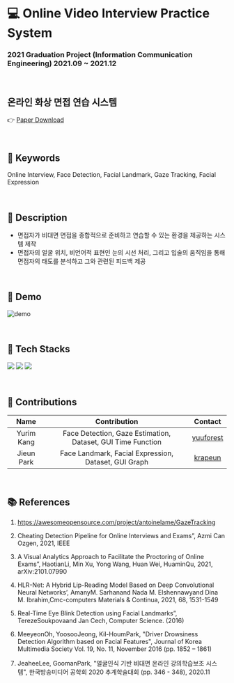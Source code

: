 # 💻 Online Video Interview Practice System

### 2021 Graduation Project (Information Communication Engineering) 2021.09 ~ 2021.12

<br/>

## **온라인 화상 면접 연습 시스템**

👉 [Paper Download](<https://github.com/yuuforest/2021-GraduationProject/blob/main/paper/(%EA%B0%95%EC%9C%A0%EB%A6%BC%2C%20%EB%B0%95%EC%A7%80%EC%9D%80%2C%20%EC%A7%80%EB%8F%84%EA%B5%90%EC%88%98%20%20%EB%B0%95%EC%9E%AC%ED%98%95%EA%B5%90%EC%88%98%EB%8B%98)%20%EC%98%A8%EB%9D%BC%EC%9D%B8%20%ED%99%94%EC%83%81%20%EB%A9%B4%EC%A0%91%20%EC%97%B0%EC%8A%B5%20%EC%8B%9C%EC%8A%A4%ED%85%9C.pdf>)

<br/>

## **🔑 Keywords**
Online Interview, Face Detection, Facial Landmark, Gaze Tracking, Facial Expression

<br/>

## **🔎 Description**

- 면접자가 비대면 면접을 종합적으로 준비하고 연습할 수 있는 환경을 제공하는 시스템 제작
- 면접자의 얼굴 위치, 비언어적 표현인 눈의 시선 처리, 그리고 입술의 움직임을 통해 면접자의 태도를 분석하고 그와 관련된 피드백 제공
  
<br/>

## **🎥 Demo**

![demo](https://user-images.githubusercontent.com/62520045/171441314-d5fbd4db-3aa0-445f-8d7d-cb6e324d1158.gif)

<br/>

## **🔌 Tech Stacks**

<img src="https://img.shields.io/badge/Python-3776AB?style=flat&logo=Python&logoColor=white"/></a>
<img src="https://img.shields.io/badge/OpenCV-5C3EE8?style=flat&logo=OpenCV&logoColor=white"/></a>
<img src="https://img.shields.io/badge/Dlib-008000?style=flat&logo=Dlib&logoColor=white"/></a>

<br/>

## **👭 Contributions**

|    Name    |                        Contribution                         |                  Contact                  |
| :--------: | :---------------------------------------------------------: | :---------------------------------------: |
| Yurim Kang | Face Detection, Gaze Estimation, Dataset, GUI Time Function | [yuuforest](https://github.com/yuuforest) |
| Jieun Park |    Face Landmark, Facial Expression, Dataset, GUI Graph     |   [krapeun](https://github.com/krapeun)   |

<br/>

## **📚 References**

1.  https://awesomeopensource.com/project/antoinelame/GazeTracking

2.  Cheating Detection Pipeline for Online Interviews and Exams”, Azmi Can Ozgen, 2021, IEEE

3.  A Visual Analytics Approach to Facilitate the Proctoring of Online Exams”, HaotianLi, Min Xu, Yong Wang, Huan Wei, HuaminQu, 2021, arXiv:2101.07990

4.  HLR-Net: A Hybrid Lip-Reading Model Based on Deep Convolutional Neural Networks’, AmanyM. Sarhanand Nada M. Elshennawyand Dina M. Ibrahim,Cmc-computers Materials \& Continua, 2021, 68, 1531-1549

5.  Real-Time Eye Blink Detection using Facial Landmarks”, TerezeSoukpovaand Jan Cech, Computer Science. (2016)

6.  MeeyeonOh, YoosooJeong, Kil-HoumPark, "Driver Drowsiness Detection Algorithm based on Facial Features", Journal of Korea Multimedia Society Vol. 19, No. 11, November 2016 (pp. 1852 – 1861)

7.  JeaheeLee, GoomanPark, "얼굴인식 기반 비대면 온라인 강의학습보조 시스템", 한국방송미디어 공학회 2020 추계학술대회 (pp. 346 - 348), 2020.11

<br/>

